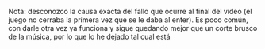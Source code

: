   Nota: desconozco la causa exacta del fallo que ocurre al final del vídeo (el juego no cerraba la primera vez que se le daba al enter). Es poco común, con darle otra vez ya funciona y sigue quedando mejor que un corte brusco de la música, por lo que lo he dejado tal cual está
